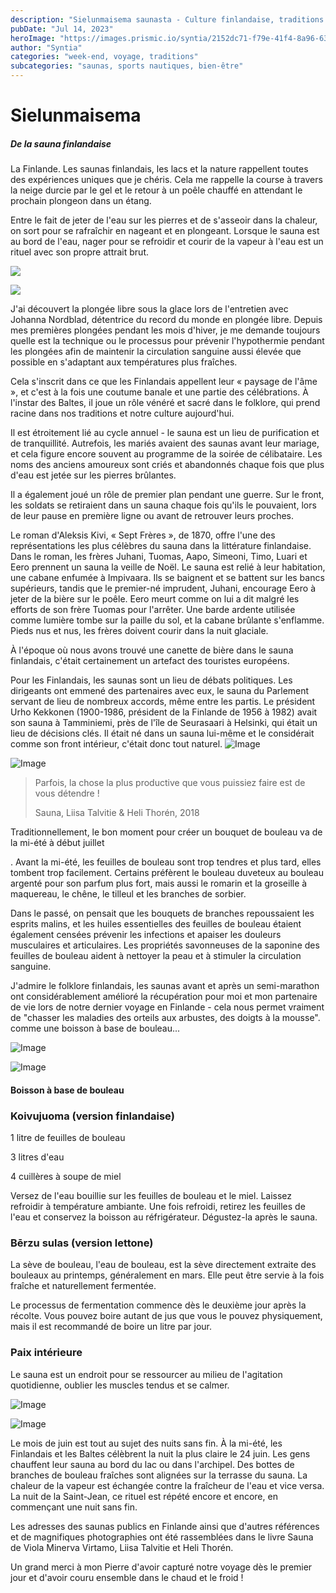 ```yaml
---
description: "Sielunmaisema saunasta - Culture finlandaise, traditions et bien-être"
pubDate: "Jul 14, 2023"
heroImage: "https://images.prismic.io/syntia/2152dc71-f79e-41f4-8a96-632d979fa033_20230705_211309-1-1.webp?auto=compress,format"
author: "Syntia"
categories: "week-end, voyage, traditions"
subcategories: "saunas, sports nautiques, bien-être"
---
```


# **Sielunmaisema**

##### **De la sauna finlandaise**

La Finlande. Les saunas finlandais, les lacs et la nature rappellent toutes des expériences uniques que je chéris. Cela me rappelle la course à travers la neige durcie par le gel et le retour à un poêle chauffé en attendant le prochain plongeon dans un étang.

Entre le fait de jeter de l'eau sur les pierres et de s'asseoir dans la chaleur, on sort pour se rafraîchir en nageant et en plongeant. Lorsque le sauna est au bord de l'eau, nager pour se refroidir et courir de la vapeur à l'eau est un rituel avec son propre attrait brut.

![](https://images.prismic.io/syntia/201c72bf-8ad2-4862-9b50-393b20f7c6b2_20230707_173501.webp?auto=compress,format)

![](https://images.prismic.io/syntia/d467cc0b-a96c-4547-8326-92da86d42e41_20230707_173627.webp?auto=compress,format)

J'ai découvert la plongée libre sous la glace lors de l'entretien avec Johanna Nordblad, détentrice du record du monde en plongée libre. Depuis mes premières plongées pendant les mois d'hiver, je me demande toujours quelle est la technique ou le processus pour prévenir l'hypothermie pendant les plongées afin de maintenir la circulation sanguine aussi élevée que possible en s'adaptant aux températures plus fraîches.

Cela s'inscrit dans ce que les Finlandais appellent leur « paysage de l'âme », et c'est à la fois une coutume banale et une partie des célébrations. À l'instar des Baltes, il joue un rôle vénéré et sacré dans le folklore, qui prend racine dans nos traditions et notre culture aujourd'hui.

Il est étroitement lié au cycle annuel - le sauna est un lieu de purification et de tranquillité. Autrefois, les mariés avaient des saunas avant leur mariage, et cela figure encore souvent au programme de la soirée de célibataire. Les noms des anciens amoureux sont criés et abandonnés chaque fois que plus d'eau est jetée sur les pierres brûlantes.

Il a également joué un rôle de premier plan pendant une guerre. Sur le front, les soldats se retiraient dans un sauna chaque fois qu'ils le pouvaient, lors de leur pause en première ligne ou avant de retrouver leurs proches.

Le roman d'Aleksis Kivi, « Sept Frères », de 1870, offre l'une des représentations les plus célèbres du sauna dans la littérature finlandaise. Dans le roman, les frères Juhani, Tuomas, Aapo, Simeoni, Timo, Luari et Eero prennent un sauna la veille de Noël. Le sauna est relié à leur habitation, une cabane enfumée à Impivaara. Ils se baignent et se battent sur les bancs supérieurs, tandis que le premier-né imprudent, Juhani, encourage Eero à jeter de la bière sur le poêle. Eero meurt comme on lui a dit malgré les efforts de son frère Tuomas pour l'arrêter. Une barde ardente utilisée comme lumière tombe sur la paille du sol, et la cabane brûlante s'enflamme. Pieds nus et nus, les frères doivent courir dans la nuit glaciale.

À l'époque où nous avons trouvé une canette de bière dans le sauna finlandais, c'était certainement un artefact des touristes européens.

Pour les Finlandais, les saunas sont un lieu de débats politiques. Les dirigeants ont emmené des partenaires avec eux, le sauna du Parlement servant de lieu de nombreux accords, même entre les partis. Le président Urho Kekkonen (1900-1986, président de la Finlande de 1956 à 1982) avait son sauna à Tamminiemi, près de l'île de Seurasaari à Helsinki, qui était un lieu de décisions clés. Il était né dans un sauna lui-même et le considérait comme son front intérieur, c'était donc tout naturel. ![Image](https://images.prismic.io/syntia/2152dc71-f79e-41f4-8a96-632d979fa033_20230705_211309-1-1.webp?auto=compress,format)

![Image](https://images.prismic.io/syntia/b1dd0dce-6580-4a4a-a84e-ba7073c38c62_img_20230704_152617.webp?auto=compress,format)

> Parfois, la chose la plus productive que vous puissiez faire est de vous détendre !
> 
> Sauna, Liisa Talvitie & Heli Thorén, 2018

Traditionnellement, le bon moment pour créer un bouquet de bouleau va de la mi-été à début juillet

. Avant la mi-été, les feuilles de bouleau sont trop tendres et plus tard, elles tombent trop facilement. Certains préfèrent le bouleau duveteux au bouleau argenté pour son parfum plus fort, mais aussi le romarin et la groseille à maquereau, le chêne, le tilleul et les branches de sorbier.

Dans le passé, on pensait que les bouquets de branches repoussaient les esprits malins, et les huiles essentielles des feuilles de bouleau étaient également censées prévenir les infections et apaiser les douleurs musculaires et articulaires. Les propriétés savonneuses de la saponine des feuilles de bouleau aident à nettoyer la peau et à stimuler la circulation sanguine.

J'admire le folklore finlandais, les saunas avant et après un semi-marathon ont considérablement amélioré la récupération pour moi et mon partenaire de vie lors de notre dernier voyage en Finlande - cela nous permet vraiment de "chasser les maladies des orteils aux arbustes, des doigts à la mousse". comme une boisson à base de bouleau...

![Image](https://images.prismic.io/syntia/fc772b25-6d33-4795-a9bf-8aead83d550d_img_20230708_173852_223.webp?auto=compress,format)

![Image](https://images.prismic.io/syntia/0b1f99e6-2d08-4979-b77d-a79916c4fbe0_IMG_20230708_104539_3.jpg?auto=compress,format)

#### **Boisson à base de bouleau**

### **Koivujuoma (version finlandaise)**

1 litre de feuilles de bouleau

3 litres d'eau

4 cuillères à soupe de miel

Versez de l'eau bouillie sur les feuilles de bouleau et le miel. Laissez refroidir à température ambiante. Une fois refroidi, retirez les feuilles de l'eau et conservez la boisson au réfrigérateur. Dégustez-la après le sauna.

### **Bērzu sulas (version lettone)**

La sève de bouleau, l'eau de bouleau, est la sève directement extraite des bouleaux au printemps, généralement en mars. Elle peut être servie à la fois fraîche et naturellement fermentée.

Le processus de fermentation commence dès le deuxième jour après la récolte. Vous pouvez boire autant de jus que vous le pouvez physiquement, mais il est recommandé de boire un litre par jour.

### **Paix intérieure**

Le sauna est un endroit pour se ressourcer au milieu de l'agitation quotidienne, oublier les muscles tendus et se calmer.

![Image](https://images.prismic.io/syntia/2147ce47-df70-40e7-8483-ac5b0556dbc9_20230704_224756.jpg?auto=compress,format)

![Image](https://images.prismic.io/syntia/30e8568f-75ba-48a9-b46f-4794ee1606fa_20230704_230119.webp?auto=compress,format)

Le mois de juin est tout au sujet des nuits sans fin. À la mi-été, les Finlandais et les Baltes célèbrent la nuit la plus claire le 24 juin. Les gens chauffent leur sauna au bord du lac ou dans l'archipel. Des bottes de branches de bouleau fraîches sont alignées sur la terrasse du sauna. La chaleur de la vapeur est échangée contre la fraîcheur de l'eau et vice versa. La nuit de la Saint-Jean, ce rituel est répété encore et encore, en commençant une nuit sans fin.

Les adresses des saunas publics en Finlande ainsi que d'autres références et de magnifiques photographies ont été rassemblées dans le livre Sauna de Viola Minerva Virtamo, Liisa Talvitie et Heli Thorén.

Un grand merci à mon Pierre d'avoir capturé notre voyage dès le premier jour et d'avoir couru ensemble dans le chaud et le froid !